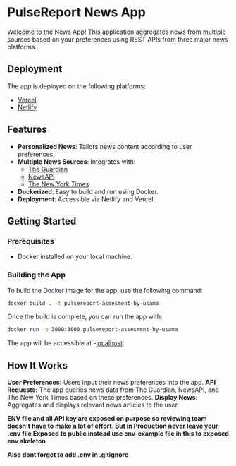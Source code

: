 # PulseReport News App

Welcome to the News App! This application aggregates news from multiple sources based on your preferences using REST APIs from three major news platforms.

## Deployment

The app is deployed on the following platforms:

- [Vercel](pulse-report-innoscripta-assesment.vercel.app)
- [Netlify](https://pulse-report-innoscripta-assessment.netlify.app/)

## Features

- **Personalized News**: Tailors news content according to user preferences.
- **Multiple News Sources**: Integrates with:
  - [The Guardian](https://open-platform.theguardian.com/)
  - [NewsAPI](https://newsapi.org/)
  - [The New York Times](https://developer.nytimes.com/apis)
- **Dockerized**: Easy to build and run using Docker.
- **Deployment**: Accessible via Netlify and Vercel.

## Getting Started

### Prerequisites

- Docker installed on your local machine.

### Building the App

To build the Docker image for the app, use the following command:

```bash
docker build . -t pulsereport-assesment-by-usama
```

Once the build is complete, you can run the app with:

```bash
docker run -p 3000:3000 pulsereport-assesment-by-usama
```

The app will be accessible at -[localhost](http://localhost:3000/).

## How It Works

**User Preferences:** Users input their news preferences into the app.
**API Requests:** The app queries news data from The Guardian, NewsAPI, and The New York Times based on these preferences.
**Display News:** Aggregates and displays relevant news articles to the user.

**ENV file and all API key are exposed on purpose so reviewing team doesn't have to make a lot of effort. But in Production never leave your .env file Exposed to public instead use env-example file in this to exposed env skeleton**

**Also dont forget to add .env in .gitignore**
